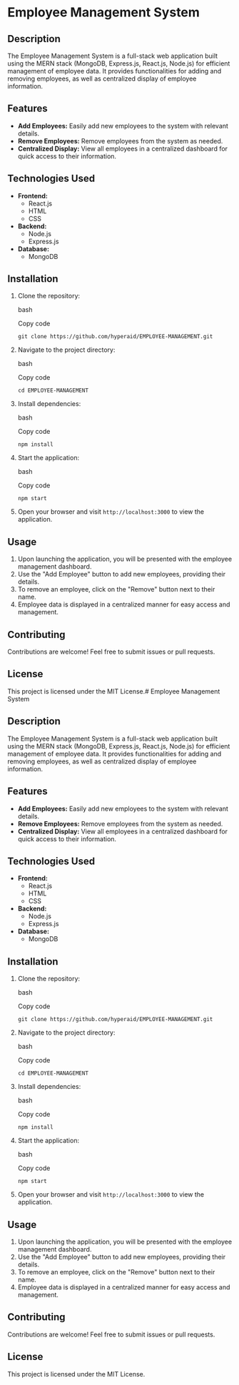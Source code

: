 ﻿
# Employee Management System

## Description

The Employee Management System is a full-stack web application built using the MERN stack (MongoDB, Express.js, React.js, Node.js) for efficient management of employee data. It provides functionalities for adding and removing employees, as well as centralized display of employee information.

## Features

-   **Add Employees:** Easily add new employees to the system with relevant details.
-   **Remove Employees:** Remove employees from the system as needed.
-   **Centralized Display:** View all employees in a centralized dashboard for quick access to their information.

## Technologies Used

-   **Frontend:**
    -   React.js
    -   HTML
    -   CSS
-   **Backend:**
    -   Node.js
    -   Express.js
-   **Database:**
    -   MongoDB

## Installation

1.  Clone the repository:
    
    bash
    
    Copy code
    
    `git clone https://github.com/hyperaid/EMPLOYEE-MANAGEMENT.git` 
    
2.  Navigate to the project directory:
    
    bash
    
    Copy code
    
    `cd EMPLOYEE-MANAGEMENT` 
    
3.  Install dependencies:
    
    bash
    
    Copy code
    
    `npm install` 
    
4.  Start the application:
    
    bash
    
    Copy code
    
    `npm start` 
    
5.  Open your browser and visit `http://localhost:3000` to view the application.
    

## Usage

1.  Upon launching the application, you will be presented with the employee management dashboard.
2.  Use the "Add Employee" button to add new employees, providing their details.
3.  To remove an employee, click on the "Remove" button next to their name.
4.  Employee data is displayed in a centralized manner for easy access and management.

## Contributing

Contributions are welcome! Feel free to submit issues or pull requests.

## License

This project is licensed under the MIT License.# Employee Management System

## Description

The Employee Management System is a full-stack web application built using the MERN stack (MongoDB, Express.js, React.js, Node.js) for efficient management of employee data. It provides functionalities for adding and removing employees, as well as centralized display of employee information.

## Features

-   **Add Employees:** Easily add new employees to the system with relevant details.
-   **Remove Employees:** Remove employees from the system as needed.
-   **Centralized Display:** View all employees in a centralized dashboard for quick access to their information.

## Technologies Used

-   **Frontend:**
    -   React.js
    -   HTML
    -   CSS
-   **Backend:**
    -   Node.js
    -   Express.js
-   **Database:**
    -   MongoDB

## Installation

1.  Clone the repository:
    
    bash
    
    Copy code
    
    `git clone https://github.com/hyperaid/EMPLOYEE-MANAGEMENT.git` 
    
2.  Navigate to the project directory:
    
    bash
    
    Copy code
    
    `cd EMPLOYEE-MANAGEMENT` 
    
3.  Install dependencies:
    
    bash
    
    Copy code
    
    `npm install` 
    
4.  Start the application:
    
    bash
    
    Copy code
    
    `npm start` 
    
5.  Open your browser and visit `http://localhost:3000` to view the application.
    

## Usage

1.  Upon launching the application, you will be presented with the employee management dashboard.
2.  Use the "Add Employee" button to add new employees, providing their details.
3.  To remove an employee, click on the "Remove" button next to their name.
4.  Employee data is displayed in a centralized manner for easy access and management.

## Contributing

Contributions are welcome! Feel free to submit issues or pull requests.

## License

This project is licensed under the MIT License.
